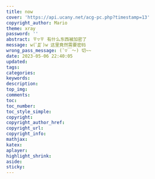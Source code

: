 ```yaml
---
title: now
cover: 'https://api.ucany.net/acg-pc.php?timestamp=13'
copyright_author: Mario
theme: xray
password: ''
abstract: 〒▽〒 有什么东西被加密了
message: w(ﾟДﾟ)w 这里竟然需要密码
wrong_pass_message: (ˉ▽￣～) 切~~
date: 2023-05-06 22:40:05
updated:
tags:
categories:
keywords:
description:
top_img:
comments:
toc:
toc_number:
toc_style_simple:
copyright:
copyright_author_href:
copyright_url:
copyright_info:
mathjax:
katex:
aplayer:
highlight_shrink:
aside:
sticky:
---
```

